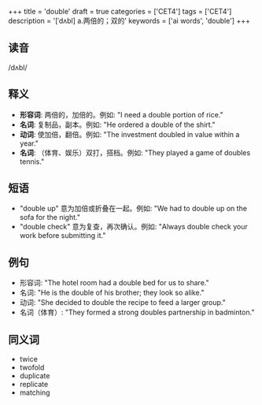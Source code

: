 +++
title = 'double'
draft = true
categories = ['CET4']
tags = ['CET4']
description = '[ˈdʌbl] a.两倍的；双的'
keywords = ['ai words', 'double']
+++

## 读音
/dʌbl/

## 释义
- **形容词**: 两倍的，加倍的。例如: "I need a double portion of rice."
- **名词**: 复制品，副本。例如: "He ordered a double of the shirt."
- **动词**: 使加倍，翻倍。例如: "The investment doubled in value within a year."
- **名词**: （体育、娱乐）双打，搭档。例如: "They played a game of doubles tennis."

## 短语
- "double up" 意为加倍或折叠在一起。例如: "We had to double up on the sofa for the night."
- "double check" 意为复查，再次确认。例如: "Always double check your work before submitting it."

## 例句
- 形容词: "The hotel room had a double bed for us to share."
- 名词: "He is the double of his brother; they look so alike."
- 动词: "She decided to double the recipe to feed a larger group."
- 名词（体育）: "They formed a strong doubles partnership in badminton."

## 同义词
- twice
- twofold
- duplicate
- replicate
- matching
